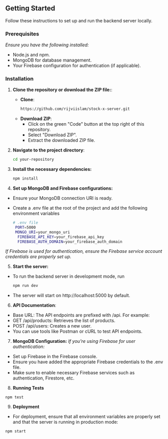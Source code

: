 ## Getting Started

Follow these instructions to set up and run the backend server locally.

### Prerequisites

 *Ensure you have the following installed:*
- Node.js and npm.
- MongoDB for database management.
- Your Firebase configuration for authentication (if applicable).

### Installation

1. **Clone the repository or download the ZIP file:**:
   - **Clone**:
     ```bash
     https://github.com/rijviislam/stock-x-server.git
     ```
   - **Download ZIP**:
     - Click on the green "Code" button at the top right of this repository.
     - Select "Download ZIP".
     - Extract the downloaded ZIP file.

2. **Navigate to the project directory**:
   ```bash
   cd your-repository
3. **Install the necessary dependencies:**
     ```bash
     npm install
4. **Set up MongoDB and Firebase configurations:**
- Ensure your MongoDB connection URI is ready.
- Create a .env file at the root of the project and add the following environment variables

  ```bash 
  # .env file
   PORT=5000 
   MONGO_URI=your_mongo_uri
    FIREBASE_API_KEY=your_firebase_api_key
    FIREBASE_AUTH_DOMAIN=your_firebase_auth_domain
  

*If Firebase is used for authentication, ensure the Firebase service account credentials are properly set up.*

5. **Start the server:**
 - To run the backend server in development mode, run
     ```bash
     npm run dev
- The server will start on http://localhost:5000 by default.
6. **API Documentation**:
- Base URL: The API endpoints are prefixed with /api. For example:
- GET /api/products: Retrieves the list of products.
- POST /api/users: Creates a new user.
- You can use tools like Postman or cURL to test API endpoints.

7. **MongoDB Configuration:**
*If you're using Firebase for user authentication:*

- Set up Firebase in the Firebase console.
- Ensure you have added the appropriate Firebase credentials to the .env file.
- Make sure to enable necessary Firebase services such as authentication, Firestore, etc.

8. **Running Tests**
```
npm test
```
9. **Deployment**
- For deployment, ensure that all environment variables are properly set and that the server is running in production mode:
```
npm start
